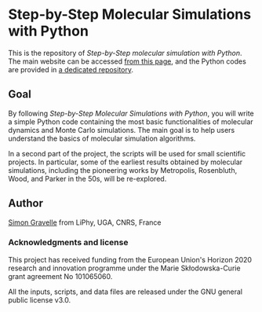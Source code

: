 # Step-by-Step Molecular Simulations with Python

This is the repository of _Step-by-Step molecular simulation with Python_. The main website
can be accessed [from this page](https://mdcourse.github.io/), and the Python codes are
provided in [a dedicated repository](https://github.com/mdcourse/python-codes).

## Goal

By following _Step-by-Step Molecular Simulations with Python_, you will write a simple Python
code containing the most basic functionalities of molecular dynamics and Monte Carlo
simulations. The main goal is to help users understand the basics of molecular simulation
algorithms.

In a second part of the project, the scripts will be used for small scientific
projects. In particular, some of the earliest results obtained by molecular
simulations, including the pioneering works by Metropolis, Rosenbluth,
Wood, and Parker in the 50s, will be re-explored.

## Author

[Simon Gravelle](https://github.com/simongravelle) from LiPhy, UGA, CNRS, France

### Acknowledgments and license

This project has received funding from the European
Union's Horizon 2020 research and innovation programme
under the Marie Skłodowska-Curie grant agreement No 101065060.

All the inputs, scripts, and data files are released under the 
GNU general public license v3.0.
